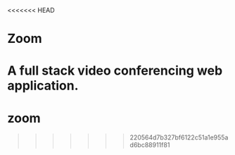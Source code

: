 <<<<<<< HEAD
# Zoom
A full stack video conferencing web application.
=======
# zoom
>>>>>>> 220564d7b327bf6122c51a1e955ad6bc88911f81
